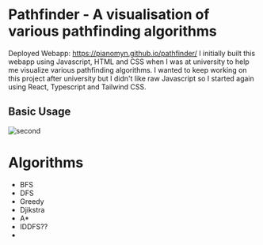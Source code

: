 # Pathfinder - A visualisation of various pathfinding algorithms
Deployed Webapp: https://pianomyn.github.io/pathfinder/
I initially built this webapp using Javascript, HTML and CSS when I was at university to help me visualize various pathfinding algorithms.
I wanted to keep working on this project after university but I didn't like raw Javascript so I started again using React, Typescript and Tailwind CSS.

## Basic Usage
![second](https://github.com/Pianomyn/pathfinder/assets/61450295/4d0b6138-1711-49db-b268-650123822125)

# Algorithms
- BFS
- DFS
- Greedy
- Djikstra
- A*
- IDDFS??
- 

